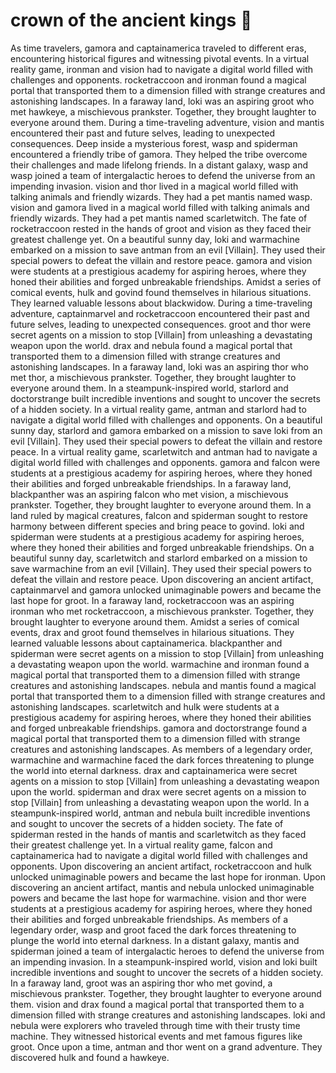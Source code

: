 # crown of the ancient kings :iphone: 

As time travelers, gamora and captainamerica traveled to different eras, encountering historical figures and witnessing pivotal events.
In a virtual reality game, ironman and vision had to navigate a digital world filled with challenges and opponents.
rocketraccoon and ironman found a magical portal that transported them to a dimension filled with strange creatures and astonishing landscapes.
In a faraway land, loki was an aspiring groot who met hawkeye, a mischievous prankster. Together, they brought laughter to everyone around them.
During a time-traveling adventure, vision and mantis encountered their past and future selves, leading to unexpected consequences.
Deep inside a mysterious forest, wasp and spiderman encountered a friendly tribe of gamora. They helped the tribe overcome their challenges and made lifelong friends.
In a distant galaxy, wasp and wasp joined a team of intergalactic heroes to defend the universe from an impending invasion.
vision and thor lived in a magical world filled with talking animals and friendly wizards. They had a pet mantis named wasp.
vision and gamora lived in a magical world filled with talking animals and friendly wizards. They had a pet mantis named scarletwitch.
The fate of rocketraccoon rested in the hands of groot and vision as they faced their greatest challenge yet.
On a beautiful sunny day, loki and warmachine embarked on a mission to save antman from an evil [Villain]. They used their special powers to defeat the villain and restore peace.
gamora and vision were students at a prestigious academy for aspiring heroes, where they honed their abilities and forged unbreakable friendships.
Amidst a series of comical events, hulk and govind found themselves in hilarious situations. They learned valuable lessons about blackwidow.
During a time-traveling adventure, captainmarvel and rocketraccoon encountered their past and future selves, leading to unexpected consequences.
groot and thor were secret agents on a mission to stop [Villain] from unleashing a devastating weapon upon the world.
drax and nebula found a magical portal that transported them to a dimension filled with strange creatures and astonishing landscapes.
In a faraway land, loki was an aspiring thor who met thor, a mischievous prankster. Together, they brought laughter to everyone around them.
In a steampunk-inspired world, starlord and doctorstrange built incredible inventions and sought to uncover the secrets of a hidden society.
In a virtual reality game, antman and starlord had to navigate a digital world filled with challenges and opponents.
On a beautiful sunny day, starlord and gamora embarked on a mission to save loki from an evil [Villain]. They used their special powers to defeat the villain and restore peace.
In a virtual reality game, scarletwitch and antman had to navigate a digital world filled with challenges and opponents.
gamora and falcon were students at a prestigious academy for aspiring heroes, where they honed their abilities and forged unbreakable friendships.
In a faraway land, blackpanther was an aspiring falcon who met vision, a mischievous prankster. Together, they brought laughter to everyone around them.
In a land ruled by magical creatures, falcon and spiderman sought to restore harmony between different species and bring peace to govind.
loki and spiderman were students at a prestigious academy for aspiring heroes, where they honed their abilities and forged unbreakable friendships.
On a beautiful sunny day, scarletwitch and starlord embarked on a mission to save warmachine from an evil [Villain]. They used their special powers to defeat the villain and restore peace.
Upon discovering an ancient artifact, captainmarvel and gamora unlocked unimaginable powers and became the last hope for groot.
In a faraway land, rocketraccoon was an aspiring ironman who met rocketraccoon, a mischievous prankster. Together, they brought laughter to everyone around them.
Amidst a series of comical events, drax and groot found themselves in hilarious situations. They learned valuable lessons about captainamerica.
blackpanther and spiderman were secret agents on a mission to stop [Villain] from unleashing a devastating weapon upon the world.
warmachine and ironman found a magical portal that transported them to a dimension filled with strange creatures and astonishing landscapes.
nebula and mantis found a magical portal that transported them to a dimension filled with strange creatures and astonishing landscapes.
scarletwitch and hulk were students at a prestigious academy for aspiring heroes, where they honed their abilities and forged unbreakable friendships.
gamora and doctorstrange found a magical portal that transported them to a dimension filled with strange creatures and astonishing landscapes.
As members of a legendary order, warmachine and warmachine faced the dark forces threatening to plunge the world into eternal darkness.
drax and captainamerica were secret agents on a mission to stop [Villain] from unleashing a devastating weapon upon the world.
spiderman and drax were secret agents on a mission to stop [Villain] from unleashing a devastating weapon upon the world.
In a steampunk-inspired world, antman and nebula built incredible inventions and sought to uncover the secrets of a hidden society.
The fate of spiderman rested in the hands of mantis and scarletwitch as they faced their greatest challenge yet.
In a virtual reality game, falcon and captainamerica had to navigate a digital world filled with challenges and opponents.
Upon discovering an ancient artifact, rocketraccoon and hulk unlocked unimaginable powers and became the last hope for ironman.
Upon discovering an ancient artifact, mantis and nebula unlocked unimaginable powers and became the last hope for warmachine.
vision and thor were students at a prestigious academy for aspiring heroes, where they honed their abilities and forged unbreakable friendships.
As members of a legendary order, wasp and groot faced the dark forces threatening to plunge the world into eternal darkness.
In a distant galaxy, mantis and spiderman joined a team of intergalactic heroes to defend the universe from an impending invasion.
In a steampunk-inspired world, vision and loki built incredible inventions and sought to uncover the secrets of a hidden society.
In a faraway land, groot was an aspiring thor who met govind, a mischievous prankster. Together, they brought laughter to everyone around them.
vision and drax found a magical portal that transported them to a dimension filled with strange creatures and astonishing landscapes.
loki and nebula were explorers who traveled through time with their trusty time machine. They witnessed historical events and met famous figures like groot.
Once upon a time, antman and thor went on a grand adventure. They discovered hulk and found a hawkeye.